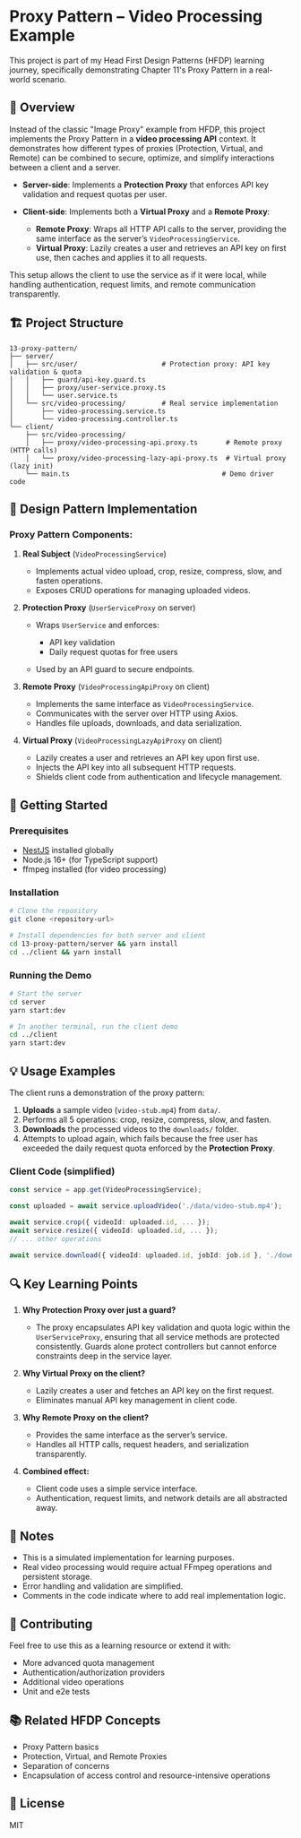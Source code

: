 
# Proxy Pattern – Video Processing Example

This project is part of my Head First Design Patterns (HFDP) learning journey, specifically demonstrating Chapter 11's Proxy Pattern in a real-world scenario.

## 🎯 Overview

Instead of the classic "Image Proxy" example from HFDP, this project implements the Proxy Pattern in a **video processing API** context. It demonstrates how different types of proxies (Protection, Virtual, and Remote) can be combined to secure, optimize, and simplify interactions between a client and a server.

* **Server-side**: Implements a **Protection Proxy** that enforces API key validation and request quotas per user.
* **Client-side**: Implements both a **Virtual Proxy** and a **Remote Proxy**:

  * **Remote Proxy**: Wraps all HTTP API calls to the server, providing the same interface as the server’s `VideoProcessingService`.
  * **Virtual Proxy**: Lazily creates a user and retrieves an API key on first use, then caches and applies it to all requests.

This setup allows the client to use the service as if it were local, while handling authentication, request limits, and remote communication transparently.

## 🏗️ Project Structure

```
13-proxy-pattern/
├── server/
│   ├── src/user/                     # Protection proxy: API key validation & quota
│   │   ├── guard/api-key.guard.ts
│   │   ├── proxy/user-service.proxy.ts
│   │   └── user.service.ts
│   └── src/video-processing/         # Real service implementation
│       ├── video-processing.service.ts
│       └── video-processing.controller.ts
└── client/
    ├── src/video-processing/
    │   ├── proxy/video-processing-api.proxy.ts       # Remote proxy (HTTP calls)
    │   └── proxy/video-processing-lazy-api-proxy.ts  # Virtual proxy (lazy init)
    └── main.ts                                      # Demo driver code
```

## 🎨 Design Pattern Implementation

### Proxy Pattern Components:

1. **Real Subject** (`VideoProcessingService`)

   * Implements actual video upload, crop, resize, compress, slow, and fasten operations.
   * Exposes CRUD operations for managing uploaded videos.

2. **Protection Proxy** (`UserServiceProxy` on server)

   * Wraps `UserService` and enforces:

     * API key validation
     * Daily request quotas for free users
   * Used by an API guard to secure endpoints.

3. **Remote Proxy** (`VideoProcessingApiProxy` on client)

   * Implements the same interface as `VideoProcessingService`.
   * Communicates with the server over HTTP using Axios.
   * Handles file uploads, downloads, and data serialization.

4. **Virtual Proxy** (`VideoProcessingLazyApiProxy` on client)

   * Lazily creates a user and retrieves an API key upon first use.
   * Injects the API key into all subsequent HTTP requests.
   * Shields client code from authentication and lifecycle management.

## 🚀 Getting Started

### Prerequisites

* [NestJS](https://nestjs.com/) installed globally
* Node.js 16+ (for TypeScript support)
* ffmpeg installed (for video processing)

### Installation

```bash
# Clone the repository
git clone <repository-url>

# Install dependencies for both server and client
cd 13-proxy-pattern/server && yarn install
cd ../client && yarn install
```

### Running the Demo

```bash
# Start the server
cd server
yarn start:dev

# In another terminal, run the client demo
cd ../client
yarn start:dev
```

## 💡 Usage Examples

The client runs a demonstration of the proxy pattern:

1. **Uploads** a sample video (`video-stub.mp4`) from `data/`.
2. Performs all 5 operations: crop, resize, compress, slow, and fasten.
3. **Downloads** the processed videos to the `downloads/` folder.
4. Attempts to upload again, which fails because the free user has exceeded the daily request quota enforced by the **Protection Proxy**.

### Client Code (simplified)

```typescript
const service = app.get(VideoProcessingService);

const uploaded = await service.uploadVideo('./data/video-stub.mp4');

await service.crop({ videoId: uploaded.id, ... });
await service.resize({ videoId: uploaded.id, ... });
// ... other operations

await service.download({ videoId: uploaded.id, jobId: job.id }, './downloads/result.mp4');
```

## 🔍 Key Learning Points

1. **Why Protection Proxy over just a guard?**

   * The proxy encapsulates API key validation and quota logic within the `UserServiceProxy`, ensuring that all service methods are protected consistently.
     Guards alone protect controllers but cannot enforce constraints deep in the service layer.

2. **Why Virtual Proxy on the client?**

   * Lazily creates a user and fetches an API key on the first request.
   * Eliminates manual API key management in client code.

3. **Why Remote Proxy on the client?**

   * Provides the same interface as the server’s service.
   * Handles all HTTP calls, request headers, and serialization transparently.

4. **Combined effect:**

   * Client code uses a simple service interface.
   * Authentication, request limits, and network details are all abstracted away.

## 📝 Notes

* This is a simulated implementation for learning purposes.
* Real video processing would require actual FFmpeg operations and persistent storage.
* Error handling and validation are simplified.
* Comments in the code indicate where to add real implementation logic.

## 🤝 Contributing

Feel free to use this as a learning resource or extend it with:

* More advanced quota management
* Authentication/authorization providers
* Additional video operations
* Unit and e2e tests

## 📚 Related HFDP Concepts

* Proxy Pattern basics
* Protection, Virtual, and Remote Proxies
* Separation of concerns
* Encapsulation of access control and resource-intensive operations

## 📄 License

MIT

